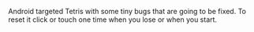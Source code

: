 Android targeted Tetris with some tiny bugs that are going to be fixed. To reset it click or touch one time when you lose or when you start.
